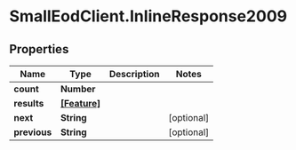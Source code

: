# SmallEodClient.InlineResponse2009

## Properties

Name | Type | Description | Notes
------------ | ------------- | ------------- | -------------
**count** | **Number** |  | 
**results** | [**[Feature]**](Feature.md) |  | 
**next** | **String** |  | [optional] 
**previous** | **String** |  | [optional] 



